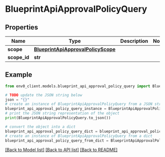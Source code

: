 # BlueprintApiApprovalPolicyQuery


## Properties

Name | Type | Description | Notes
------------ | ------------- | ------------- | -------------
**scope** | [**BlueprintApiApprovalPolicyScope**](BlueprintApiApprovalPolicyScope.md) |  | 
**scope_id** | **str** |  | 

## Example

```python
from env0_client.models.blueprint_api_approval_policy_query import BlueprintApiApprovalPolicyQuery

# TODO update the JSON string below
json = "{}"
# create an instance of BlueprintApiApprovalPolicyQuery from a JSON string
blueprint_api_approval_policy_query_instance = BlueprintApiApprovalPolicyQuery.from_json(json)
# print the JSON string representation of the object
print(BlueprintApiApprovalPolicyQuery.to_json())

# convert the object into a dict
blueprint_api_approval_policy_query_dict = blueprint_api_approval_policy_query_instance.to_dict()
# create an instance of BlueprintApiApprovalPolicyQuery from a dict
blueprint_api_approval_policy_query_from_dict = BlueprintApiApprovalPolicyQuery.from_dict(blueprint_api_approval_policy_query_dict)
```
[[Back to Model list]](../README.md#documentation-for-models) [[Back to API list]](../README.md#documentation-for-api-endpoints) [[Back to README]](../README.md)


